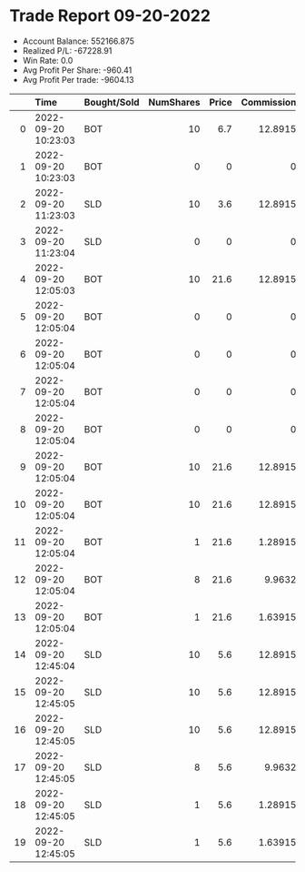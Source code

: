 # Trade Report 09-20-2022
- Account Balance: 552166.875
- Realized P/L: -67228.91
- Win Rate: 0.0
- Avg Profit Per Share: -960.41
- Avg Profit Per trade: -9604.13

|    | Time                | Bought/Sold   |   NumShares |   Price |   Commission |   RealizedPL | Name                  |
|---:|:--------------------|:--------------|------------:|--------:|-------------:|-------------:|:----------------------|
|  0 | 2022-09-20 10:23:03 | BOT           |          10 |     6.7 |     12.8915  |         0    | Shares of SPX 3860.0C |
|  1 | 2022-09-20 10:23:03 | BOT           |           0 |     0   |      0       |         0    | Long Shepard 003 DB   |
|  2 | 2022-09-20 11:23:03 | SLD           |          10 |     3.6 |     12.8915  |     -3125.78 | Shares of SPX 3860.0C |
|  3 | 2022-09-20 11:23:04 | SLD           |           0 |     0   |      0       |         0    | Long Shepard 003 DB   |
|  4 | 2022-09-20 12:05:03 | BOT           |          10 |    21.6 |     12.8915  |         0    | Shares of SPX 3870.0P |
|  5 | 2022-09-20 12:05:04 | BOT           |           0 |     0   |      0       |         0    | Short Pointer 002 DB  |
|  6 | 2022-09-20 12:05:04 | BOT           |           0 |     0   |      0       |         0    | Short Pointer 001 DB  |
|  7 | 2022-09-20 12:05:04 | BOT           |           0 |     0   |      0       |         0    | Short Pointer 003 DB  |
|  8 | 2022-09-20 12:05:04 | BOT           |           0 |     0   |      0       |         0    | Short Pointer 009 DB  |
|  9 | 2022-09-20 12:05:04 | BOT           |          10 |    21.6 |     12.8915  |         0    | Shares of SPX 3870.0P |
| 10 | 2022-09-20 12:05:04 | BOT           |          10 |    21.6 |     12.8915  |         0    | Shares of SPX 3870.0P |
| 11 | 2022-09-20 12:05:04 | BOT           |           1 |    21.6 |      1.28915 |         0    | Shares of SPX 3870.0P |
| 12 | 2022-09-20 12:05:04 | BOT           |           8 |    21.6 |      9.9632  |         0    | Shares of SPX 3870.0P |
| 13 | 2022-09-20 12:05:04 | BOT           |           1 |    21.6 |      1.63915 |         0    | Shares of SPX 3870.0P |
| 14 | 2022-09-20 12:45:04 | SLD           |          10 |     5.6 |     12.8915  |    -16025.8  | Shares of SPX 3870.0P |
| 15 | 2022-09-20 12:45:05 | SLD           |          10 |     5.6 |     12.8915  |    -16025.8  | Shares of SPX 3870.0P |
| 16 | 2022-09-20 12:45:05 | SLD           |          10 |     5.6 |     12.8915  |    -16025.8  | Shares of SPX 3870.0P |
| 17 | 2022-09-20 12:45:05 | SLD           |           8 |     5.6 |      9.9632  |    -12820.3  | Shares of SPX 3870.0P |
| 18 | 2022-09-20 12:45:05 | SLD           |           1 |     5.6 |      1.28915 |     -1602.58 | Shares of SPX 3870.0P |
| 19 | 2022-09-20 12:45:05 | SLD           |           1 |     5.6 |      1.63915 |     -1602.93 | Shares of SPX 3870.0P |